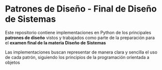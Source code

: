 # Patrones de Diseño - Final de Diseño de Sistemas

Este repositorio contiene implementaciones en Python de los principales **patrones de diseño** vistos y trabajados como parte de la preparación para el **examen final de la materia Diseño de Sistemas**

Las implementaciones buscan representar de manera clara y sencilla el uso de cada patrón, siguiendo los principios de la programación orientada a objetos

